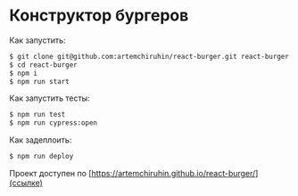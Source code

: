 # Конструктор бургеров

Как запустить:
```bash
$ git clone git@github.com:artemchiruhin/react-burger.git react-burger
$ cd react-burger
$ npm i
$ npm run start
```

Как запустить тесты:
```bash
$ npm run test
$ npm run cypress:open
```

Как задеплоить:
```bash
$ npm run deploy
```

Проект доступен по [https://artemchiruhin.github.io/react-burger/](ссылке)